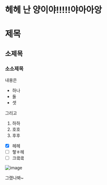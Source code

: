 # 헤헤 난 양이야!!!!!야아아앙
# 제목
## 소제목
### 소소제목
내용은
- 하나
- 둘
- 셋

그리고
1. 하하
2. 호호
3. 후후
 
- [x] 헤헤
- [ ] 헿ㅎ헤
- [ ] 크킄킄

![image](https://github.com/user-attachments/assets/9ff015cd-4e7e-44f9-b156-ce60e3986f1a)



그랬나봐~
